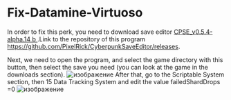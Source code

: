 # Fix-Datamine-Virtuoso
In order to fix this perk, you need to download save editor <a href="https://github.com/PixelRick/CyberpunkSaveEditor/releases/download/v0.5.4-alpha.14b/CPSE_v0.5.4-alpha.14b.zip" target="_blank" title="download ">CPSE_v0.5.4-alpha.14 b </a>.Link to the repository of this program https://github.com/PixelRick/CyberpunkSaveEditor/releases.

Next, we need to open the program, and select the game directory with this button, then select the save you need (you can look at the game in the downloads section).
![изображение](https://user-images.githubusercontent.com/53655966/151980605-efc9b44f-5baa-468e-bcf4-89f524e6ac3c.png)
After that, go to the Scriptable System section, then 15 Data Tracking System and edit the value failedShardDrops =0
![изображение](https://user-images.githubusercontent.com/53655966/151980924-617cfbb3-e9a9-4def-b68b-b0c8ffb16ca1.png)
